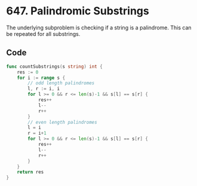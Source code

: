 # 647. Palindromic Substrings
The underlying subproblem is checking if a string is a palindrome. This can be repeated for all substrings.

## Code
```go
func countSubstrings(s string) int {
    res := 0
    for i := range s {
        // odd length palindromes
        l, r := i, i
        for l >= 0 && r <= len(s)-1 && s[l] == s[r] {
            res++
            l--
            r++
        }
        // even length palindromes
        l = i
        r = i+1
        for l >= 0 && r <= len(s)-1 && s[l] == s[r] {
            res++
            l--
            r++
        }
    }
    return res
}
```
